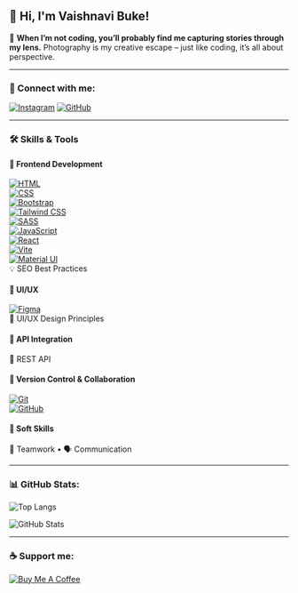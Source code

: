 

<!--
**vaishnavibuke/vaishnavibuke** is a ✨ _special_ ✨ repository because its `README.md` (this file) appears on your GitHub profile.

Here are some ideas to get you started:

- 🔭 I’m currently working on ...
- 🌱 I’m currently learning ...
- 👯 I’m looking to collaborate on ...
- 🤔 I’m looking for help with ...
- 💬 Ask me about ...
- 📫 How to reach me: ...
- 😄 Pronouns: ...
- ⚡ Fun fact: ...
-->

## 👋 Hi, I'm Vaishnavi Buke!

📸 **When I’m not coding, you’ll probably find me capturing stories through my lens.** Photography is my creative escape – just like coding, it’s all about perspective.

---

### 🔗 Connect with me:

[![Instagram](https://img.shields.io/badge/-Instagram-E4405F?style=flat&logo=instagram&logoColor=white)](https://instagram.com/)
[![GitHub](https://img.shields.io/badge/-GitHub-181717?style=flat&logo=github&logoColor=white)](https://github.com/vaishnavibuke)

---

### 🛠️ Skills & Tools

#### 🎨 Frontend Development  
[![HTML](https://img.shields.io/badge/-HTML-E34F26?style=flat&logo=html5&logoColor=white)]()  
[![CSS](https://img.shields.io/badge/-CSS-1572B6?style=flat&logo=css3&logoColor=white)]()  
[![Bootstrap](https://img.shields.io/badge/-Bootstrap-563D7C?style=flat&logo=bootstrap&logoColor=white)]()  
[![Tailwind CSS](https://img.shields.io/badge/-Tailwind-38B2AC?style=flat&logo=tailwind-css&logoColor=white)]()  
[![SASS](https://img.shields.io/badge/-SASS-CC6699?style=flat&logo=sass&logoColor=white)]()  
[![JavaScript](https://img.shields.io/badge/-JavaScript-F7DF1E?style=flat&logo=javascript&logoColor=black)]()  
[![React](https://img.shields.io/badge/-React-61DAFB?style=flat&logo=react&logoColor=black)]()  
[![Vite](https://img.shields.io/badge/-Vite-646CFF?style=flat&logo=vite&logoColor=white)]()  
[![Material UI](https://img.shields.io/badge/-MUI-007FFF?style=flat&logo=mui&logoColor=white)]()  
💡 SEO Best Practices  

#### 🧠 UI/UX  
[![Figma](https://img.shields.io/badge/-Figma-F24E1E?style=flat&logo=figma&logoColor=white)]()  
🎯 UI/UX Design Principles  

#### 🔌 API Integration  
🔗 REST API  

#### 🧩 Version Control & Collaboration  
[![Git](https://img.shields.io/badge/-Git-F05032?style=flat&logo=git&logoColor=white)]()  
[![GitHub](https://img.shields.io/badge/-GitHub-181717?style=flat&logo=github&logoColor=white)]()  

#### 💬 Soft Skills  
🤝 Teamwork • 🗣 Communication

---

### 📊 GitHub Stats:

![Top Langs](https://github-readme-stats.vercel.app/api/top-langs/?username=vaishnavibuke&layout=compact&langs_count=8&theme=default)

![GitHub Stats](https://github-readme-stats.vercel.app/api?username=vaishnavibuke&show_icons=true&theme=default)

---

### ☕ Support me:
[![Buy Me A Coffee](https://img.shields.io/badge/-Buy%20me%20a%20coffee-FFDD00?style=flat&logo=buy-me-a-coffee&logoColor=black)](https://www.buymeacoffee.com/YOUR_LINK)

